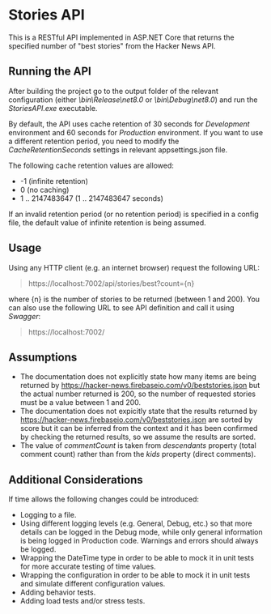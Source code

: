 ﻿# Stories API

This is a RESTful API implemented in ASP.NET Core that returns the specified number of "best stories" from the Hacker News API.

## Running the API

After building the project go to the output folder of the relevant configuration (either *\bin\Release\net8.0* or *\bin\Debug\net8.0*) and run the *StoriesAPI.exe* executable.

By default, the API uses cache retention of 30 seconds for *Development* environment and 60 seconds for *Production* environment. If you want to use a different retention period, you need to modify the *CacheRetentionSeconds* settings in relevant appsettings.json file.

The following cache retention values are allowed:

- -1 (infinite retention)
- 0 (no caching)
-  1 .. 2147483647 (1 .. 2147483647 seconds)

If an invalid retention period (or no retention period) is specified in a config file, the default value of infinite retention is being assumed.

## Usage

Using any HTTP client (e.g. an internet browser) request the following URL:
> https://localhost:7002/api/stories/best?count={n}

where {n} is the number of stories to be returned (between 1 and 200).
You can also use the following URL to see API definition and call it using *Swagger*:
> https://localhost:7002/

## Assumptions

- The documentation does not explicitly state how many items are being returned by https://hacker-news.firebaseio.com/v0/beststories.json but the actual number returned is 200, so the number of requested stories must be a value between 1 and 200.
- The documentation does not expicitly state that the results returned by https://hacker-news.firebaseio.com/v0/beststories.json are sorted by score but it can be inferred from the context and it has been confirmed by checking the returned results, so we assume the results are sorted.
- The value of *commentCount* is taken from *descendants* property (total comment count) rather than from the *kids* property (direct comments).

## Additional Considerations

If time allows the following changes could be introduced:

- Logging to a file.
- Using different logging levels (e.g. General, Debug, etc.) so that more details can be logged in the Debug mode, while only general information is being logged in Production code. Warnings and errors should always be logged.
- Wrapping the DateTime type in order to be able to mock it in unit tests for more accurate testing of time values.
- Wrapping the configuration in order to be able to mock it in unit tests and simulate different configuration values.
- Adding behavior tests.
- Adding load tests and/or stress tests.